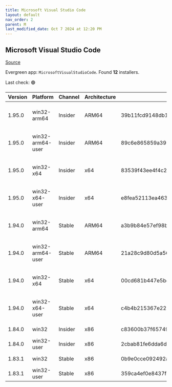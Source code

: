 ```yaml
---
title: Microsoft Visual Studio Code
layout: default
nav_order: 2
parent: M
last_modified_date: Oct 7 2024 at 12:20 PM
---
```


## Microsoft Visual Studio Code

[Source](https://code.visualstudio.com)

Evergreen app: `MicrosoftVisualStudioCode`. Found **12** installers.

Last check: 🟢

| Version | Platform         | Channel | Architecture | Sha256                                                           | URI                                                                                                                                                                                                                                                                                                            |
| ------- | ---------------- | ------- | ------------ | ---------------------------------------------------------------- | -------------------------------------------------------------------------------------------------------------------------------------------------------------------------------------------------------------------------------------------------------------------------------------------------------------- |
| 1.95.0  | win32-arm64      | Insider | ARM64        | 39b11fcd9148db17f41927c4133add0a4368a0f4fdd84c8015dd00189ef1dae9 | [https://vscode.download.prss.microsoft.com/dbazure/download/insider/0ca72abae2123195125c9809525eb07f63da0e53/VSCodeSetup-arm64-1.95.0-insider.exe](https://vscode.download.prss.microsoft.com/dbazure/download/insider/0ca72abae2123195125c9809525eb07f63da0e53/VSCodeSetup-arm64-1.95.0-insider.exe)         |
| 1.95.0  | win32-arm64-user | Insider | ARM64        | 89c6e865859a390ab1e686367d76eef2df64ade24a5d36d2e4ab75b97e4ad1c9 | [https://vscode.download.prss.microsoft.com/dbazure/download/insider/0ca72abae2123195125c9809525eb07f63da0e53/VSCodeUserSetup-arm64-1.95.0-insider.exe](https://vscode.download.prss.microsoft.com/dbazure/download/insider/0ca72abae2123195125c9809525eb07f63da0e53/VSCodeUserSetup-arm64-1.95.0-insider.exe) |
| 1.95.0  | win32-x64        | Insider | x64          | 83539f43ee4f4c2ea7c7e03de9a1142fb13f193b676610f9e8882ba19ba97dd0 | [https://vscode.download.prss.microsoft.com/dbazure/download/insider/0ca72abae2123195125c9809525eb07f63da0e53/VSCodeSetup-x64-1.95.0-insider.exe](https://vscode.download.prss.microsoft.com/dbazure/download/insider/0ca72abae2123195125c9809525eb07f63da0e53/VSCodeSetup-x64-1.95.0-insider.exe)             |
| 1.95.0  | win32-x64-user   | Insider | x64          | e8fea52113ea463f2547e359945d3e3b9bc22a765cbbbd540c3835b5ff3f0caa | [https://vscode.download.prss.microsoft.com/dbazure/download/insider/0ca72abae2123195125c9809525eb07f63da0e53/VSCodeUserSetup-x64-1.95.0-insider.exe](https://vscode.download.prss.microsoft.com/dbazure/download/insider/0ca72abae2123195125c9809525eb07f63da0e53/VSCodeUserSetup-x64-1.95.0-insider.exe)     |
| 1.94.0  | win32-arm64      | Stable  | ARM64        | a3b9b84e57ef98bfba0823d60931724eca4af2659132be00ea7a3bc2fc9ea56d | [https://vscode.download.prss.microsoft.com/dbazure/download/stable/d78a74bcdfad14d5d3b1b782f87255d802b57511/VSCodeSetup-arm64-1.94.0.exe](https://vscode.download.prss.microsoft.com/dbazure/download/stable/d78a74bcdfad14d5d3b1b782f87255d802b57511/VSCodeSetup-arm64-1.94.0.exe)                           |
| 1.94.0  | win32-arm64-user | Stable  | ARM64        | 21a28c9d80d5a560b05cab6b83a9e4654ddcf66ef8a10b5dcae917ef62ce0f35 | [https://vscode.download.prss.microsoft.com/dbazure/download/stable/d78a74bcdfad14d5d3b1b782f87255d802b57511/VSCodeUserSetup-arm64-1.94.0.exe](https://vscode.download.prss.microsoft.com/dbazure/download/stable/d78a74bcdfad14d5d3b1b782f87255d802b57511/VSCodeUserSetup-arm64-1.94.0.exe)                   |
| 1.94.0  | win32-x64        | Stable  | x64          | 00cd681b447e5be494136d53a0e59ff69f1b1657eaa5651fe5b1f757d344beab | [https://vscode.download.prss.microsoft.com/dbazure/download/stable/d78a74bcdfad14d5d3b1b782f87255d802b57511/VSCodeSetup-x64-1.94.0.exe](https://vscode.download.prss.microsoft.com/dbazure/download/stable/d78a74bcdfad14d5d3b1b782f87255d802b57511/VSCodeSetup-x64-1.94.0.exe)                               |
| 1.94.0  | win32-x64-user   | Stable  | x64          | c4b4b215367e22bfa74fa50ebce9ec854046b8e69b56ba03391f44cedf704bbe | [https://vscode.download.prss.microsoft.com/dbazure/download/stable/d78a74bcdfad14d5d3b1b782f87255d802b57511/VSCodeUserSetup-x64-1.94.0.exe](https://vscode.download.prss.microsoft.com/dbazure/download/stable/d78a74bcdfad14d5d3b1b782f87255d802b57511/VSCodeUserSetup-x64-1.94.0.exe)                       |
| 1.84.0  | win32            | Insider | x86          | c83600b37f65749ea9e16496847bbfd967dece2472cee7d8011ae719e2633c18 | [https://az764295.vo.msecnd.net/insider/0c36b92c82064882a228487040187cfc13669c0f/VSCodeSetup-ia32-1.84.0-insider.exe](https://az764295.vo.msecnd.net/insider/0c36b92c82064882a228487040187cfc13669c0f/VSCodeSetup-ia32-1.84.0-insider.exe)                                                                     |
| 1.84.0  | win32-user       | Insider | x86          | 2cbab81fe6dda6dfb07751707107db95ba7afa0a6ada65a1df78a04eef0aadf5 | [https://az764295.vo.msecnd.net/insider/0c36b92c82064882a228487040187cfc13669c0f/VSCodeUserSetup-ia32-1.84.0-insider.exe](https://az764295.vo.msecnd.net/insider/0c36b92c82064882a228487040187cfc13669c0f/VSCodeUserSetup-ia32-1.84.0-insider.exe)                                                             |
| 1.83.1  | win32            | Stable  | x86          | 0b9e0cce092492a88cdaf12048e3630290944b051f3194c5ca3d6b7012f05e7f | [https://az764295.vo.msecnd.net/stable/a6606b6ca720bca780c2d3c9d4cc3966ff2eca12/VSCodeSetup-ia32-1.83.1.exe](https://az764295.vo.msecnd.net/stable/a6606b6ca720bca780c2d3c9d4cc3966ff2eca12/VSCodeSetup-ia32-1.83.1.exe)                                                                                       |
| 1.83.1  | win32-user       | Stable  | x86          | 359ca4ef0e8437f7e5183a97a9d79834463a3df88bb10c82c48cc2bd53b8a7e5 | [https://az764295.vo.msecnd.net/stable/a6606b6ca720bca780c2d3c9d4cc3966ff2eca12/VSCodeUserSetup-ia32-1.83.1.exe](https://az764295.vo.msecnd.net/stable/a6606b6ca720bca780c2d3c9d4cc3966ff2eca12/VSCodeUserSetup-ia32-1.83.1.exe)                                                                               |
